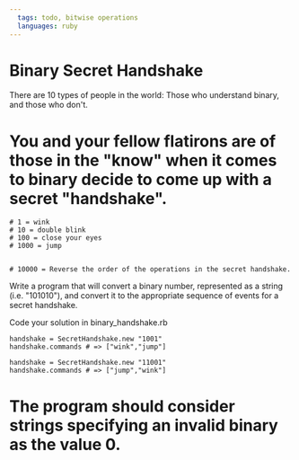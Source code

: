 ```yaml
---
  tags: todo, bitwise operations
  languages: ruby
---
```


# Binary Secret Handshake

There are 10 types of people in the world: Those who understand binary, and those who don't.

# You and your fellow flatirons are of those in the "know" when it comes to binary decide to come up with a secret "handshake".

```
# 1 = wink
# 10 = double blink
# 100 = close your eyes
# 1000 = jump


# 10000 = Reverse the order of the operations in the secret handshake.
```

Write a program that will convert a binary number, represented as a string (i.e. "101010"), and convert it to the appropriate sequence of events for a secret handshake.

Code your solution in binary_handshake.rb

```
handshake = SecretHandshake.new "1001"
handshake.commands # => ["wink","jump"]

handshake = SecretHandshake.new "11001"
handshake.commands # => ["jump","wink"]
```

# The program should consider strings specifying an invalid binary as the value 0.

